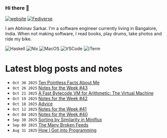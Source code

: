 ### Hi there 👋

[![website](https://img.shields.io/badge/abhinavsarkar.net-blueviolet?style=for-the-badge)](https://abhinavsarkar.net)
<a rel="nofollow me" href="https://fantastic.earth/@abnv"><img style="max-width: 100%;" src="https://img.shields.io/mastodon/follow/109392551762673142?color=%23595aff&amp;domain=https%3A%2F%2Ffantastic.earth&amp;label=%40abnv&amp;logo=Mastodon&amp;logoColor=%23fff&amp;style=for-the-badge" alt="Fediverse"></a>

I am Abhinav Sarkar. I'm a software engineer currently living in Bangalore, India. When not making software, I read books, play drums, take photos and ride my bike.

![Haskell](https://img.shields.io/badge/Haskell-5D4F85?style=for-the-badge&logo=haskell&logoColor=white)
![Nix](https://img.shields.io/badge/NixOS-5277C3?style=for-the-badge&logo=nixos&logoColor=white)
![MacOS](https://img.shields.io/badge/mac%20os-000000?style=for-the-badge&logo=apple&logoColor=white)
![VSCode](https://img.shields.io/badge/Zed-000000?style=for-the-badge&logo=zedindustries&logoColor=white)
![iTerm](https://img.shields.io/badge/Ghostty-000000?style=for-the-badge&logo=iterm2&logoColor=white)

# Latest blog posts and notes
<!-- BLOG-POST-LIST:START -->
 - <code>Oct 30 2025</code> [Ten Pointless Facts About Me](https://abhinavsarkar.net/notes/2025-ten-pointless-facts/?mtm_campaign=feed) 
 - <code>Oct 26 2025</code> [Notes for the Week #43](https://abhinavsarkar.net/notes/2025-weeknotes-10-26/?mtm_campaign=feed) 
 - <code>Oct 21 2025</code> [A Fast Bytecode VM for Arithmetic: The Virtual Machine](https://abhinavsarkar.net/posts/arithmetic-bytecode-vm/?mtm_campaign=feed) 
 - <code>Oct 19 2025</code> [Notes for the Week #42](https://abhinavsarkar.net/notes/2025-weeknotes-10-19/?mtm_campaign=feed) 
 - <code>Oct 18 2025</code> [Advice](https://abhinavsarkar.net/notes/2025-self-advice/?mtm_campaign=feed) 
 - <code>Oct 12 2025</code> [Notes for the Week #41](https://abhinavsarkar.net/notes/2025-weeknotes-10-12/?mtm_campaign=feed) 
 - <code>Oct 04 2025</code> [Notes for the Week #40](https://abhinavsarkar.net/notes/2025-weeknotes-10-04/?mtm_campaign=feed) 
 - <code>Sep 30 2025</code> [Sorting by Similarity in Miniflux](https://abhinavsarkar.net/notes/2025-miniflux-similar-sorting/?mtm_campaign=feed) 
 - <code>Sep 09 2025</code> [The Many Broken Feeds](https://abhinavsarkar.net/notes/2025-broken-feeds/?mtm_campaign=feed) 
 - <code>Aug 31 2025</code> [How I Got into Programming](https://abhinavsarkar.net/notes/2025-into-programming/?mtm_campaign=feed) <!-- BLOG-POST-LIST:END -->
